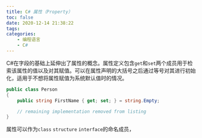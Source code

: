 ```yaml
---
title: C# 属性（Property）
toc: false
date: 2020-12-14 21:38:22
tags:
categories:
    - 编程语言
    - C#
---
```


C#在字段的基础上延伸出了属性的概念。属性定义包含`get`和`set`两个成员用于检索该属性的值以及对其赋值。可以在属性声明的大括号之后通过等号对其进行初始化，适用于不想将属性赋值为系统默认值时的情况。

```csharp
public class Person
{
    public string FirstName { get; set; } = string.Empty;

    // remaining implementation removed from listing
}
```

属性可以作为`class` `structure` `interface`的命名成员，
